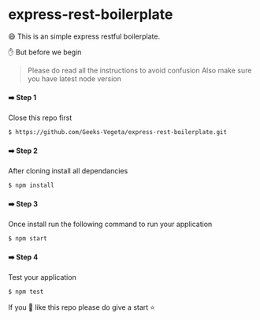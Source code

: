 # express-rest-boilerplate

😄 This is an simple express restful boilerplate.

✋ But before we begin

> Please do read all the instructions to avoid confusion
> Also make sure you have latest node version

#### ➡️ Step 1
Close this repo first

```bash
$ https://github.com/Geeks-Vegeta/express-rest-boilerplate.git
```

#### ➡️ Step 2
After cloning install all dependancies

```bash
$ npm install
```

#### ➡️ Step 3
Once install run the following command to run your application
```bash
$ npm start 
```

#### ➡️ Step 4
Test your application 
```bash
$ npm test
```

If you 🤟 like this repo please do give a start ⭐
